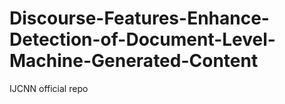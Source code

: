 # Discourse-Features-Enhance-Detection-of-Document-Level-Machine-Generated-Content
IJCNN official repo

